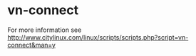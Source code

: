 # vn-connect
For more information see http://www.citylinux.com/linux/scripts/scripts.php?script=vn-connect&man=y
